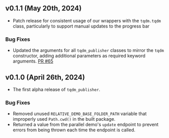 ## v0.1.1 (May 20th, 2024)
* Patch release for consistent usage of our wrappers with the `tqdm.tqdm` class, particularly to support manual updates to the progress bar

### Bug Fixes
- Updated the arguments for all `tqdm_publisher` classes to mirror the `tqdm` constructor, adding additional parameters as required keyword arguments. [PR #65](https://github.com/catalystneuro/tqdm_publisher/pull/65)



## v0.1.0 (April 26th, 2024)
* The first alpha release of `tqdm_publisher`.

### Bug Fixes
- Removed unused `RELATIVE_DEMO_BASE_FOLDER_PATH` variable that improperly used `Path.cwd()` in the built package.
- Returned a value from the parallel demo's `update` endpoint to prevent errors from being thrown each time the endpoint is called.
